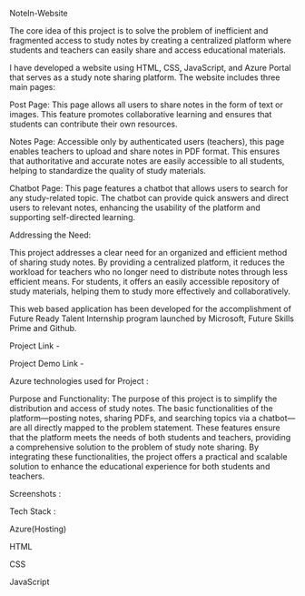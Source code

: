 NoteIn-Website


The core idea of this project is to solve the problem of inefficient and fragmented access to study notes by creating a centralized platform where students and teachers can easily share and access educational materials.

I have developed a website using HTML, CSS, JavaScript, and Azure Portal that serves as a study note sharing platform. The website includes three main pages:

Post Page: This page allows all users to share notes in the form of text or images. This feature promotes collaborative learning and ensures that students can contribute their own resources.

Notes Page: Accessible only by authenticated users (teachers), this page enables teachers to upload and share notes in PDF format. This ensures that authoritative and accurate notes are easily accessible to all students, helping to standardize the quality of study materials.

Chatbot Page: This page features a chatbot that allows users to search for any study-related topic. The chatbot can provide quick answers and direct users to relevant notes, enhancing the usability of the platform and supporting self-directed learning.

Addressing the Need:

This project addresses a clear need for an organized and efficient method of sharing study notes. By providing a centralized platform, it reduces the workload for teachers who no longer need to distribute notes through less efficient means. For students, it offers an easily accessible repository of study materials, helping them to study more effectively and collaboratively.

This web based application has been developed for the accomplishment of Future Ready Talent Internship program launched by Microsoft, Future Skills Prime and Github.

Project Link - 

Project Demo Link -

Azure technologies used for Project :



Purpose and Functionality:
The purpose of this project is to simplify the distribution and access of study notes. The basic functionalities of the platform—posting notes, sharing PDFs, and searching topics via a chatbot—are all directly mapped to the problem statement. These features ensure that the platform meets the needs of both students and teachers, providing a comprehensive solution to the problem of study note sharing.
By integrating these functionalities, the project offers a practical and scalable solution to enhance the educational experience for both students and teachers.

Screenshots :


Tech Stack :

Azure(Hosting)

HTML

CSS

JavaScript
